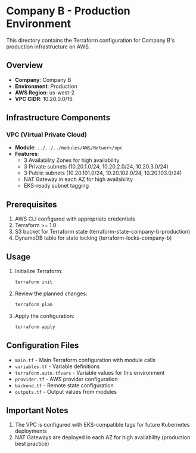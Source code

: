 # Company B - Production Environment

This directory contains the Terraform configuration for Company B's production infrastructure on AWS.

## Overview

- **Company**: Company B
- **Environment**: Production
- **AWS Region**: us-west-2
- **VPC CIDR**: 10.20.0.0/16

## Infrastructure Components

### VPC (Virtual Private Cloud)
- **Module**: `../../../modules/AWS/Network/vpc`
- **Features**:
  - 3 Availability Zones for high availability
  - 3 Private subnets (10.20.1.0/24, 10.20.2.0/24, 10.20.3.0/24)
  - 3 Public subnets (10.20.101.0/24, 10.20.102.0/24, 10.20.103.0/24)
  - NAT Gateway in each AZ for high availability
  - EKS-ready subnet tagging

## Prerequisites

1. AWS CLI configured with appropriate credentials
2. Terraform >= 1.0
3. S3 bucket for Terraform state (terraform-state-company-b-production)
4. DynamoDB table for state locking (terraform-locks-company-b)

## Usage

1. Initialize Terraform:
   ```bash
   terraform init
   ```

2. Review the planned changes:
   ```bash
   terraform plan
   ```

3. Apply the configuration:
   ```bash
   terraform apply
   ```

## Configuration Files

- `main.tf` - Main Terraform configuration with module calls
- `variables.tf` - Variable definitions
- `terraform.auto.tfvars` - Variable values for this environment
- `provider.tf` - AWS provider configuration
- `backend.tf` - Remote state configuration
- `outputs.tf` - Output values from modules

## Important Notes

1. The VPC is configured with EKS-compatible tags for future Kubernetes deployments
2. NAT Gateways are deployed in each AZ for high availability (production best practice)
